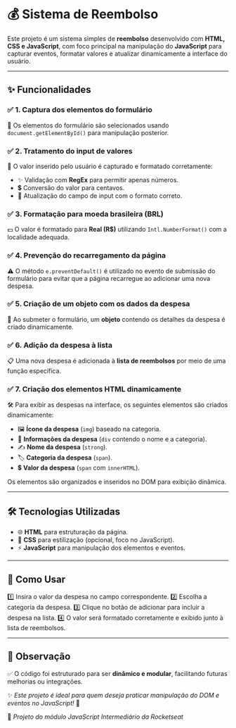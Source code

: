 # 💰 Sistema de Reembolso

Este projeto é um sistema simples de **reembolso** desenvolvido com **HTML, CSS e JavaScript**, com foco principal na manipulação do **JavaScript** para capturar eventos, formatar valores e atualizar dinamicamente a interface do usuário.

---

## ✨ Funcionalidades

### ✅ 1. Captura dos elementos do formulário
📌 Os elementos do formulário são selecionados usando `document.getElementById()` para manipulação posterior.

### ✅ 2. Tratamento do input de valores
🔹 O valor inserido pelo usuário é capturado e formatado corretamente:
  - ✨ Validação com **RegEx** para permitir apenas números.
  - 💲 Conversão do valor para centavos.
  - 🔄 Atualização do campo de input com o formato correto.

### ✅ 3. Formatação para moeda brasileira (BRL)
💵 O valor é formatado para **Real (R$)** utilizando `Intl.NumberFormat()` com a localidade adequada.

### ✅ 4. Prevenção do recarregamento da página
⚠️ O método `e.preventDefault()` é utilizado no evento de submissão do formulário para evitar que a página recarregue ao adicionar uma nova despesa.

### ✅ 5. Criação de um objeto com os dados da despesa
📄 Ao submeter o formulário, um **objeto** contendo os detalhes da despesa é criado dinamicamente.

### ✅ 6. Adição da despesa à lista
📋 Uma nova despesa é adicionada à **lista de reembolsos** por meio de uma função específica.

### ✅ 7. Criação dos elementos HTML dinamicamente
🛠️ Para exibir as despesas na interface, os seguintes elementos são criados dinamicamente:
  - 🖼️ **Ícone da despesa** (`img`) baseado na categoria.
  - 📌 **Informações da despesa** (`div` contendo o nome e a categoria).
  - ✍️ **Nome da despesa** (`strong`).
  - 🏷️ **Categoria da despesa** (`span`).
  - 💲 **Valor da despesa** (`span` com `innerHTML`).
  
Os elementos são organizados e inseridos no DOM para exibição dinâmica.

---

## 🛠️ Tecnologias Utilizadas
- 🌐 **HTML** para estruturação da página.
- 🎨 **CSS** para estilização (opcional, foco no JavaScript).
- ⚡ **JavaScript** para manipulação dos elementos e eventos.

---

## 🚀 Como Usar
1️⃣ Insira o valor da despesa no campo correspondente.
2️⃣ Escolha a categoria da despesa.
3️⃣ Clique no botão de adicionar para incluir a despesa na lista.
4️⃣ O valor será formatado corretamente e exibido junto à lista de reembolsos.

---

## 📌 Observação
✅ O código foi estruturado para ser **dinâmico e modular**, facilitando futuras melhorias ou integrações.

✨ *Este projeto é ideal para quem deseja praticar manipulação do DOM e eventos no JavaScript!* 🚀

💜 *Projeto do módulo JavaScript Intermediário da Rocketseat* 
